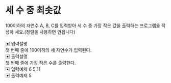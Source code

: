 # 세 수 중 최솟값
100이하의 자연수 A, B, C를 입력받아 세 수 중 가장 작은 값을 출력하는 프로그램을 작성하 세요.(정렬을 사용하면 안됩니다)
<br>
<br>
▣ 입력설명<br>
첫 번째 줄에 100이하의 세 자연수가 입력된다.<br>
▣ 출력설명<br>
첫 번째 줄에 가장 작은 수를 출력한다.<br>
▣ 입력예제  6 5 11<br>
▣ 출력예제  5
